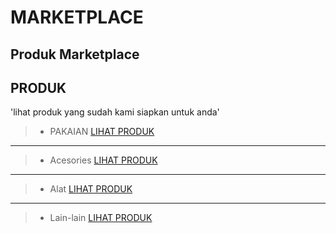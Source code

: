 # MARKETPLACE
Produk Marketplace
---

**PRODUK**
---
'lihat produk yang sudah kami siapkan untuk anda'

>* PAKAIAN [LIHAT PRODUK](https://drive.google.com/folderview?id=1TqDolmHdKhNDgy5754idhIhbPmUHMpyr)
---
>* Acesories [LIHAT PRODUK](https://drive.google.com/folderview?id=1DEVpaBb5htG3ColcrNHlGFWE6tJpJWQf)
---
>* Alat [LIHAT PRODUK](https://drive.google.com/folderview?id=1CwZebH5w1om2sNOTCqQvkOMr9uz1GnOs)
---
>* Lain-lain [LIHAT PRODUK](https://drive.google.com/folderview?id=1u4O8J0s4kOuD_Z1BJ71R90dSqQ3o--Wd)
